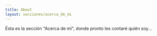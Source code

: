 ```yaml
---
title: About
layout: secciones/acerca_de_mi
---
```


Ésta es la sección "Acerca de mí", donde pronto les contaré quién soy...